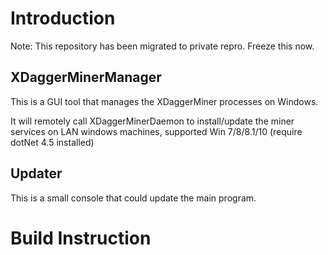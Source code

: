 # Introduction

Note: This repository has been migrated to private repro. Freeze this now.

## XDaggerMinerManager

This is a GUI tool that manages the XDaggerMiner processes on Windows. 

It will remotely call XDaggerMinerDaemon to install/update the miner services on LAN windows machines, supported Win 7/8/8.1/10 (require dotNet 4.5 installed)


## Updater

This is a small console that could update the main program.



# Build Instruction


